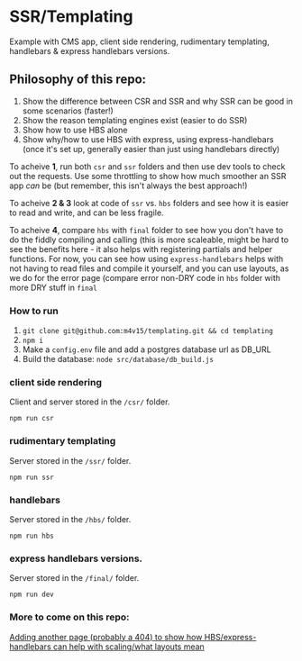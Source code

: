 # SSR/Templating

Example with CMS app, client side rendering, rudimentary templating, handlebars & express handlebars versions.

## Philosophy of this repo:

1. Show the difference between CSR and SSR and why SSR can be good in some scenarios (faster!)
1. Show the reason templating engines exist (easier to do SSR)
1. Show how to use HBS alone
1. Show why/how to use HBS with express, using express-handlebars (once it's set up, generally easier than just using handlebars directly)

To acheive **1**, run both `csr` and `ssr` folders and then use dev tools to check out the requests. Use some throttling to show how much smoother an SSR app *can* be (but remember, this isn't always the best approach!)

To acheive **2 & 3** look at code of `ssr` vs. `hbs` folders and see how it is easier to read and write, and can be less fragile.

To acheive **4**, compare `hbs` with `final` folder to see how you don't have to do the fiddly compiling and calling (this is more scaleable, might be hard to see the benefits here - it also helps with registering partials and helper functions. For now, you can see how using `express-handlebars` helps with not having to read files and compile it yourself, and you can use layouts, as we do for the error page (compare error non-DRY code in `hbs` folder with more DRY stuff in `final`


### How to run

1. `git clone git@github.com:m4v15/templating.git && cd templating`
2. `npm i`
3. Make a `config.env` file and add a postgres database url as DB_URL
4. Build the database: `node src/database/db_build.js`

### client side rendering

Client and server stored in the `/csr/` folder.

`npm run csr`

### rudimentary templating

Server stored in the `/ssr/` folder.

`npm run ssr`

### handlebars

Server stored in the `/hbs/` folder.

`npm run hbs`

### express handlebars versions.

Server stored in the `/final/` folder.

`npm run dev`


### More to come on this repo:

[Adding another page (probably a 404) to show how HBS/express-handlebars can help with scaling/what layouts mean](https://github.com/m4v15/templating/issues/2)
